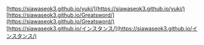 [https://siawaseok3.github.io/yuki/](https://siawaseok3.github.io/yuki/)<br>
[https://siawaseok3.github.io/Greatsword/](https://siawaseok3.github.io/Greatsword/)<br>
[https://siawaseok3.github.io/インスタンス/](https://siawaseok3.github.io/インスタンス/)<br>